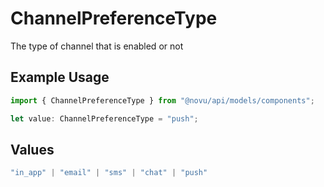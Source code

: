 # ChannelPreferenceType

The type of channel that is enabled or not

## Example Usage

```typescript
import { ChannelPreferenceType } from "@novu/api/models/components";

let value: ChannelPreferenceType = "push";
```

## Values

```typescript
"in_app" | "email" | "sms" | "chat" | "push"
```
